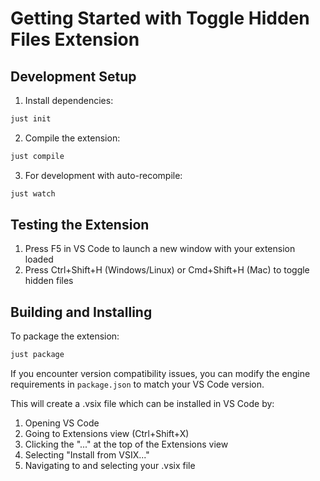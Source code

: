 # Getting Started with Toggle Hidden Files Extension

## Development Setup

1. Install dependencies:

```bash
just init
```

2. Compile the extension:

```bash
just compile
```

3. For development with auto-recompile:

```bash
just watch
```

## Testing the Extension

1. Press F5 in VS Code to launch a new window with your extension loaded
2. Press Ctrl+Shift+H (Windows/Linux) or Cmd+Shift+H (Mac) to toggle hidden files

## Building and Installing

To package the extension:

```bash
just package
```

If you encounter version compatibility issues, you can modify the engine requirements in `package.json` to match your VS Code version.

This will create a .vsix file which can be installed in VS Code by:

1. Opening VS Code
2. Going to Extensions view (Ctrl+Shift+X)
3. Clicking the "..." at the top of the Extensions view
4. Selecting "Install from VSIX..."
5. Navigating to and selecting your .vsix file
